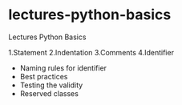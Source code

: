 # lectures-python-basics
Lectures Python Basics

1.Statement
2.Indentation
3.Comments
4.Identifier
 - Naming rules for identifier
 - Best practices
 - Testing the validity
 - Reserved classes

